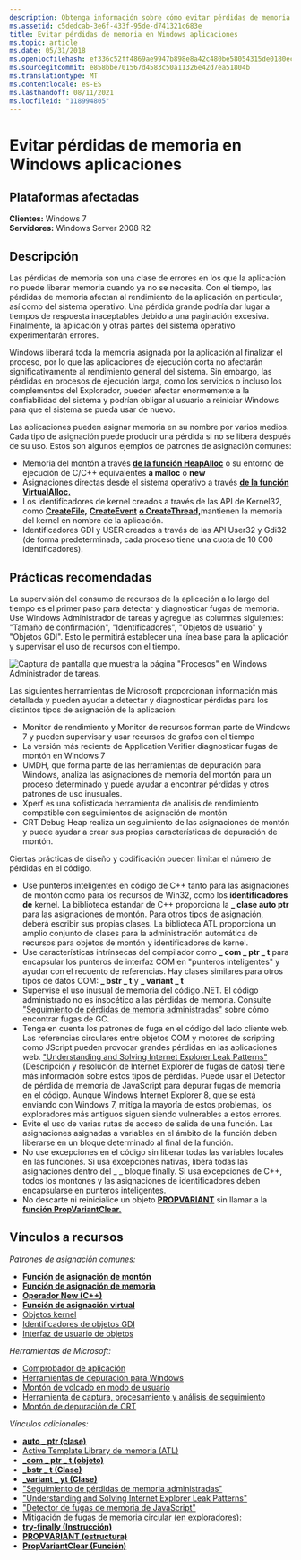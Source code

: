 ```yaml
---
description: Obtenga información sobre cómo evitar pérdidas de memoria en Windows aplicaciones para Windows 7 y Windows Server 2008 R2.
ms.assetid: c5dedcab-3e6f-433f-95de-d741321c683e
title: Evitar pérdidas de memoria en Windows aplicaciones
ms.topic: article
ms.date: 05/31/2018
ms.openlocfilehash: ef336c52ff4869ae9947b898e8a42c480be58054315de0180ec6a18f8c917f51
ms.sourcegitcommit: e858bbe701567d4583c50a11326e42d7ea51804b
ms.translationtype: MT
ms.contentlocale: es-ES
ms.lasthandoff: 08/11/2021
ms.locfileid: "118994805"
---
```

# <a name="preventing-memory-leaks-in-windows-applications"></a>Evitar pérdidas de memoria en Windows aplicaciones

## <a name="affected-platforms"></a>Plataformas afectadas

**Clientes:** Windows 7  
**Servidores:** Windows Server 2008 R2  

## <a name="description"></a>Descripción

Las pérdidas de memoria son una clase de errores en los que la aplicación no puede liberar memoria cuando ya no se necesita. Con el tiempo, las pérdidas de memoria afectan al rendimiento de la aplicación en particular, así como del sistema operativo. Una pérdida grande podría dar lugar a tiempos de respuesta inaceptables debido a una paginación excesiva. Finalmente, la aplicación y otras partes del sistema operativo experimentarán errores.

Windows liberará toda la memoria asignada por la aplicación al finalizar el proceso, por lo que las aplicaciones de ejecución corta no afectarán significativamente al rendimiento general del sistema. Sin embargo, las pérdidas en procesos de ejecución larga, como los servicios o incluso los complementos del Explorador, pueden afectar enormemente a la confiabilidad del sistema y podrían obligar al usuario a reiniciar Windows para que el sistema se pueda usar de nuevo.

Las aplicaciones pueden asignar memoria en su nombre por varios medios. Cada tipo de asignación puede producir una pérdida si no se libera después de su uso. Estos son algunos ejemplos de patrones de asignación comunes:

-   Memoria del montón a través [**de la función HeapAlloc**](/windows/win32/api/heapapi/nf-heapapi-heapalloc) o su entorno de ejecución de C/C++ equivalentes **a malloc** o **new**
-   Asignaciones directas desde el sistema operativo a través [**de la función VirtualAlloc.**](/windows/win32/api/memoryapi/nf-memoryapi-virtualalloc)
-   Los identificadores de kernel creados a través de las API de Kernel32, como [**CreateFile,**](/windows/win32/api/fileapi/nf-fileapi-createfilea) [**CreateEvent**](/windows/win32/api/synchapi/nf-synchapi-createeventa) [**o CreateThread,**](/windows/win32/api/processthreadsapi/nf-processthreadsapi-createthread)mantienen la memoria del kernel en nombre de la aplicación.
-   Identificadores GDI y USER creados a través de las API User32 y Gdi32 (de forma predeterminada, cada proceso tiene una cuota de 10 000 identificadores).

## <a name="best-practices"></a>Prácticas recomendadas

La supervisión del consumo de recursos de la aplicación a lo largo del tiempo es el primer paso para detectar y diagnosticar fugas de memoria. Use Windows Administrador de tareas y agregue las columnas siguientes: "Tamaño de confirmación", "Identificadores", "Objetos de usuario" y "Objetos GDI". Esto le permitirá establecer una línea base para la aplicación y supervisar el uso de recursos con el tiempo.

![Captura de pantalla que muestra la página "Procesos" en Windows Administrador de tareas.](images/preventingmemoryleaks-windowstaskmanager.gif)

Las siguientes herramientas de Microsoft proporcionan información más detallada y pueden ayudar a detectar y diagnosticar pérdidas para los distintos tipos de asignación de la aplicación:

-   Monitor de rendimiento y Monitor de recursos forman parte de Windows 7 y pueden supervisar y usar recursos de grafos con el tiempo
-   La versión más reciente de Application Verifier diagnosticar fugas de montón en Windows 7
-   UMDH, que forma parte de las herramientas de depuración para Windows, analiza las asignaciones de memoria del montón para un proceso determinado y puede ayudar a encontrar pérdidas y otros patrones de uso inusuales.
-   Xperf es una sofisticada herramienta de análisis de rendimiento compatible con seguimientos de asignación de montón
-   CRT Debug Heap realiza un seguimiento de las asignaciones de montón y puede ayudar a crear sus propias características de depuración de montón.

Ciertas prácticas de diseño y codificación pueden limitar el número de pérdidas en el código.

-   Use punteros inteligentes en código de C++ tanto para las asignaciones de montón como para los recursos de Win32, como los **identificadores de** kernel. La biblioteca estándar de C++ proporciona la **\_ clase auto ptr** para las asignaciones de montón. Para otros tipos de asignación, deberá escribir sus propias clases. La biblioteca ATL proporciona un amplio conjunto de clases para la administración automática de recursos para objetos de montón y identificadores de kernel.
-   Use características intrínsecas del compilador como **\_ com \_ ptr \_ t** para encapsular los punteros de interfaz COM en "punteros inteligentes" y ayudar con el recuento de referencias. Hay clases similares para otros tipos de datos COM: **\_ bstr \_ t** y **\_ variant \_ t**
-   Supervise el uso inusual de memoria del código .NET. El código administrado no es insocético a las pérdidas de memoria. Consulte ["Seguimiento de pérdidas de memoria administradas"](/archive/blogs/ricom/) sobre cómo encontrar fugas de GC.
-   Tenga en cuenta los patrones de fuga en el código del lado cliente web. Las referencias circulares entre objetos COM y motores de scripting como JScript pueden provocar grandes pérdidas en las aplicaciones web. ["Understanding and Solving Internet Explorer Leak Patterns"](/previous-versions/ms976398(v=msdn.10)) (Descripción y resolución de Internet Explorer de fugas de datos) tiene más información sobre estos tipos de pérdidas. Puede usar el Detector de pérdida de memoria de JavaScript para depurar fugas de memoria en el código. Aunque Windows Internet Explorer 8, que se está enviando con Windows 7, mitiga la mayoría de estos problemas, los exploradores más antiguos siguen siendo vulnerables a estos errores.
-   Evite el uso de varias rutas de acceso de salida de una función. Las asignaciones asignadas a variables en el ámbito de la función deben liberarse en un bloque determinado al final de la función.
-   No use excepciones en el código sin liberar todas las variables locales en las funciones. Si usa excepciones nativas, libera todas las asignaciones dentro del \_ \_ bloque finally. Si usa excepciones de C++, todos los montones y las asignaciones de identificadores deben encapsularse en punteros inteligentes.
-   No descarte ni reinicialice un objeto [**PROPVARIANT**](/windows/win32/api/propidlbase/ns-propidlbase-propvariant) sin llamar a la [**función PropVariantClear.**](/windows/win32/api/combaseapi/nf-combaseapi-propvariantclear)

## <a name="links-to-resources"></a>Vínculos a recursos

*Patrones de asignación comunes:*

-   [**Función de asignación de montón**](/windows/win32/api/heapapi/nf-heapapi-heapalloc)
-   [**Función de asignación de memoria**](https://msdn.microsoft.com/library/6ewkz86d(v=VS.71).aspx)
-   [**Operador New (C++)**](https://msdn.microsoft.com/library/kewsb8ba(v=VS.71).aspx)
-   [**Función de asignación virtual**](/windows/win32/api/memoryapi/nf-memoryapi-virtualalloc)
-   [Objetos kernel](../sysinfo/kernel-objects.md)
-   [Identificadores de objetos GDI](../sysinfo/gdi-objects.md)
-   [Interfaz de usuario de objetos](../sysinfo/user-objects.md)

*Herramientas de Microsoft:*

-   [Comprobador de aplicación](application-verifier.md)
-   [Herramientas de depuración para Windows](/windows-hardware/drivers/debugger/)
-   [Montón de volcado en modo de usuario](/windows-hardware/drivers/debugger/umdh)
-   [Herramienta de captura, procesamiento y análisis de seguimiento](https://msdn.microsoft.com/performance/cc825801.aspx)
-   [Montón de depuración de CRT](/visualstudio/debugger/crt-debug-heap-details?view=vs-2015)

*Vínculos adicionales:*

-   [**auto \_ ptr (clase)**](https://msdn.microsoft.com/library/ew3fk483(v=VS.71).aspx)
-   [Active Template Library de memoria (ATL)](https://msdn.microsoft.com/library/44yh1z4f(v=VS.71).aspx)
-   [**\_com \_ ptr \_ t (objeto)**](https://msdn.microsoft.com/library/417w8b3b(v=VS.71).aspx)
-   [**\_bstr \_ t (Clase)**](https://msdn.microsoft.com/library/zthfhkd6(v=VS.71).aspx)
-   [**\_variant \_ yt (Clase)**](https://msdn.microsoft.com/library/x295h94e(v=VS.71).aspx)
-   ["Seguimiento de pérdidas de memoria administradas"](/archive/blogs/ricom/)
-   ["Understanding and Solving Internet Explorer Leak Patterns"](/previous-versions/ms976398(v=msdn.10))
-   ["Detector de fugas de memoria de JavaScript"](/archive/blogs/gpde/new-javascript-memory-leak-detector-from-our-team)
-   [Mitigación de fugas de memoria circular (en exploradores):](/previous-versions/windows/internet-explorer/ie-developer/platform-apis/dd361842(v=vs.85))
-   [**try-finally (Instrucción)**](https://msdn.microsoft.com/library/yb3kz605(v=VS.71).aspx)
-   [**PROPVARIANT (estructura)**](/windows/win32/api/propidlbase/ns-propidlbase-propvariant)
-   [**PropVariantClear (Función)**](/windows/win32/api/combaseapi/nf-combaseapi-propvariantclear)

 

 
